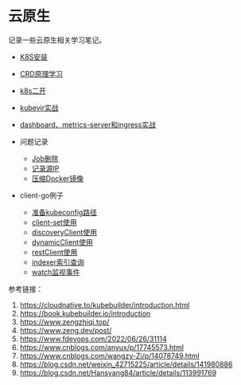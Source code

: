 # 云原生

记录一些云原生相关学习笔记。

* [K8S安装](/md/云原生/安装k8s.md)
* [CRD原理学习](/md/云原生/CRD原理学习.md)
* [k8s二开](/md/云原生/k8s二开.md)
* [kubevir实战](/md/云原生/kubevir实战.md)
* [dashboard、metrics-server和ingress实战](/md/云原生/dashboard_metrics-server和ingresss实战.md)

* 问题记录
   * [Job删除](/md/云原生/\[问题处理\]client-go调用BatchV1\(\).Jobs\(\)删除时不同时删除关联pod资源.md)
   * [记录源IP](/md/云原生/\[问题处理\]k8s服务使用源IP.md)
   * [压缩Docker镜像](/md/云原生/\[问题处理\]压缩Docker镜像的办法.md)

* client-go例子
    * [准备kubeconfig路径](/md/云原生/\[例1\]准备kubeconfig路径)
    * [client-set使用](/md/云原生/\[例2\]client-set使用.md)
    * [discoveryClient使用](/md/云原生/\[例3\]discoveryClient使用.md)
    * [dynamicClient使用](/md/云原生/\[例4\]dynamicClient使用.md)
    * [restClient使用](/md/云原生/\[例5\]restClient使用.md)
    * [indexer索引查询](/md/云原生/\[例6\]indexer索引查询.md)
    * [watch监视事件](/md/云原生/\[例7\]watch监视事件.md)

参考链接：
1. https://cloudnative.to/kubebuilder/introduction.html
2. https://book.kubebuilder.io/introduction
3. https://www.zengzhiqi.top/
4. https://www.zeng.dev/post/
5. https://www.fdevops.com/2022/06/26/31114
6. https://www.cnblogs.com/anyux/p/17745573.html
7. https://www.cnblogs.com/wangzy-Zj/p/14078749.html
8. https://blog.csdn.net/weixin_42715225/article/details/141980886
9. https://blog.csdn.net/Hansyang84/article/details/113991769
